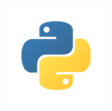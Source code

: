 <div style="display: flex; justify-content: center;">
    <img src="./logo-python.png" alt="Logo de Python" width="53%" title="Logo de Python">
</div>
